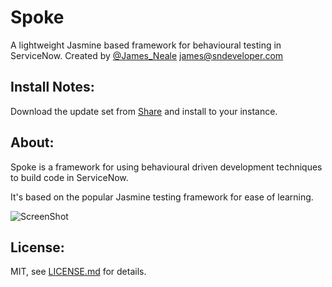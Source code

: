 # Spoke
A lightweight Jasmine based framework for behavioural testing in ServiceNow.
Created by [@James_Neale](https://twitter.com/@James_Neale) <james@sndeveloper.com>

## Install Notes:
Download the update set from
 [Share](https://share.servicenow.com/app.do#/search-result?search_query=sndeveloper&startRow=NaN&sort_parameter=title)
 and install to your instance.

## About:
Spoke is a framework for using behavioural driven development techniques to build code
in ServiceNow.

It's based on the popular Jasmine testing framework for ease of learning.

![ScreenShot](/screenshot.jpg)

## License:
MIT, see [LICENSE.md](https://github.com/sn-developer/interactive-process-flow/blob/master/LICENSE.md) for details.
